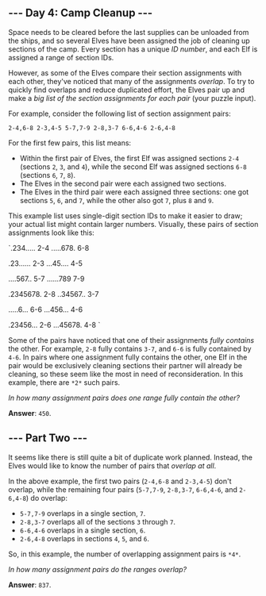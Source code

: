## --- Day 4: Camp Cleanup ---

Space needs to be cleared before the last supplies can be unloaded from the
ships, and so several Elves have been assigned the job of cleaning up sections
of the camp. Every section has a unique *ID number*, and each Elf is assigned a
range of section IDs.

However, as some of the Elves compare their section assignments with each other,
they've noticed that many of the assignments *overlap*. To try to quickly find
overlaps and reduce duplicated effort, the Elves pair up and make a *big list of
the section assignments for each pair* (your puzzle input).

For example, consider the following list of section assignment pairs:

`2-4,6-8
2-3,4-5
5-7,7-9
2-8,3-7
6-6,4-6
2-6,4-8
`

For the first few pairs, this list means:

* Within the first pair of Elves, the first Elf was assigned sections `2-4`
  (sections `2`, `3`, and `4`), while the second Elf was assigned sections `6-8`
  (sections `6`, `7`, `8`).
* The Elves in the second pair were each assigned two sections.
* The Elves in the third pair were each assigned three sections: one got
  sections `5`, `6`, and `7`, while the other also got `7`, plus `8` and `9`.

This example list uses single-digit section IDs to make it easier to draw; your
actual list might contain larger numbers. Visually, these pairs of section
assignments look like this:

`.234.....  2-4
.....678.  6-8

.23......  2-3
...45....  4-5

....567..  5-7
......789  7-9

.2345678.  2-8
..34567..  3-7

.....6...  6-6
...456...  4-6

.23456...  2-6
...45678.  4-8
`

Some of the pairs have noticed that one of their assignments *fully contains*
the other. For example, `2-8` fully contains `3-7`, and `6-6` is fully contained
by `4-6`. In pairs where one assignment fully contains the other, one Elf in the
pair would be exclusively cleaning sections their partner will already be
cleaning, so these seem like the most in need of reconsideration. In this
example, there are `*2*` such pairs.

*In how many assignment pairs does one range fully contain the other?*

**Answer**: `450`.

## --- Part Two ---

It seems like there is still quite a bit of duplicate work planned. Instead, the
Elves would like to know the number of pairs that *overlap at all*.

In the above example, the first two pairs (`2-4,6-8` and `2-3,4-5`) don't
overlap, while the remaining four pairs (`5-7,7-9`, `2-8,3-7`, `6-6,4-6`, and
`2-6,4-8`) do overlap:

* `5-7,7-9` overlaps in a single section, `7`.
* `2-8,3-7` overlaps all of the sections `3` through `7`.
* `6-6,4-6` overlaps in a single section, `6`.
* `2-6,4-8` overlaps in sections `4`, `5`, and `6`.

So, in this example, the number of overlapping assignment pairs is `*4*`.

*In how many assignment pairs do the ranges overlap?*

**Answer**: `837`.
